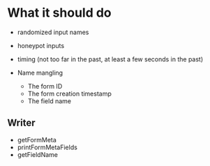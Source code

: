 # What it should do

- randomized input names
- honeypot inputs
- timing (not too far in the past, at least a few seconds in the past)


- Name mangling
    - The form ID
    - The form creation timestamp
    - The field name
    
## Writer
- getFormMeta
- printFormMetaFields
- getFieldName